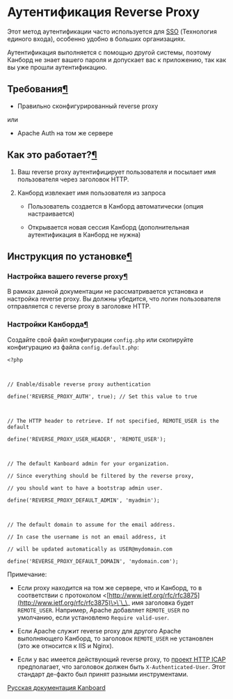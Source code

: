 Аутентификация Reverse Proxy
============================



Этот метод аутентификации часто используется для [SSO](https://ru.wikipedia.org/wiki/%D0%A2%D0%B5%D1%85%D0%BD%D0%BE%D0%BB%D0%BE%D0%B3%D0%B8%D1%8F_%D0%B5%D0%B4%D0%B8%D0%BD%D0%BE%D0%B3%D0%BE_%D0%B2%D1%85%D0%BE%D0%B4%D0%B0) (Технология единого входа), особенно удобно в больших организациях.



Аутентификация выполняется с помощью другой системы, поэтому Канборд не знает вашего пароля и допускает вас к приложению, так как вы уже прошли аутентификацию.



Требования[¶](#requirements "Ссылка на этот заголовок")
-------------------------------------------------------



-   Правильно сконфигурированный reverse proxy



или



-   Apache Auth на том же сервере



Как это работает?[¶](#how-does-this-work "Ссылка на этот заголовок")
--------------------------------------------------------------------



1.  Ваш reverse proxy аутентифицирует пользователя и посылает имя пользователя через заголовок HTTP.



2.  Канборд извлекает имя пользователя из запроса



    -   Пользователь создается в Канборд автоматически (опция настраивается)



    -   Открывается новая сессия Канборд (дополнительная аутентификация в Канборд не нужна)



Инструкция по установке[¶](#installation-instructions "Ссылка на этот заголовок")
---------------------------------------------------------------------------------



### Настройка вашего reverse proxy[¶](#setting-up-your-reverse-proxy "Ссылка на этот заголовок")



В рамках данной документации не рассматривается установка и настройка reverse proxy. Вы должны убедится, что логин пользователя отправляется с reverse proxy в заголовке HTTP.



### Настройки Канборда[¶](#setting-up-kanboard "Ссылка на этот заголовок")



Создайте свой файл конфигурации `config.php` или скопируйте конфигурацию из файла `config.default.php`:



    <?php



    // Enable/disable reverse proxy authentication

    define('REVERSE_PROXY_AUTH', true); // Set this value to true



    // The HTTP header to retrieve. If not specified, REMOTE_USER is the default

    define('REVERSE_PROXY_USER_HEADER', 'REMOTE_USER');



    // The default Kanboard admin for your organization.

    // Since everything should be filtered by the reverse proxy,

    // you should want to have a bootstrap admin user.

    define('REVERSE_PROXY_DEFAULT_ADMIN', 'myadmin');



    // The default domain to assume for the email address.

    // In case the username is not an email address, it

    // will be updated automatically as USER@mydomain.com

    define('REVERSE_PROXY_DEFAULT_DOMAIN', 'mydomain.com');



Примечание:



-   Если proxy находится на том же сервере, что и Канборд, то в соответствии с протоколом \<[http://www.ietf.org/rfc/rfc3875](http://www.ietf.org/rfc/rfc3875)\>\`\_\_ имя заголовка будет `REMOTE_USER`. Например, Apache добавляет `REMOTE_USER` по умолчанию, если установлено `Require valid-user`.



-   Если Apache служит reverse proxy для другого Apache выполняющего Канборд, то заголовок `REMOTE_USER` не установлен (это же относится к IIS и Nginx).



-   Если у вас имеется действующий reverse proxy, то [проект HTTP ICAP](http://tools.ietf.org/html/draft-stecher-icap-subid-00#section-3.4) предполагает, что заголовок должен быть `X-Authenticated-User`. Этот стандарт де-факто был принят разными инструментами.



 



 



 



[Русская документация Kanboard](http://kanboard.ru/doc/)

